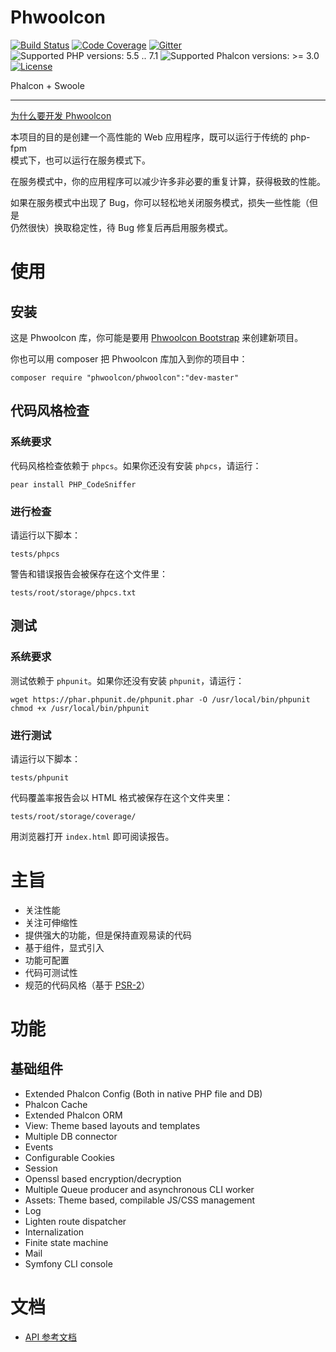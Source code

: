 # Phwoolcon

[![Build Status](https://travis-ci.org/phwoolcon/phwoolcon.svg?branch=master)](https://travis-ci.org/phwoolcon/phwoolcon)
[![Code Coverage](https://codecov.io/gh/phwoolcon/phwoolcon/branch/master/graph/badge.svg)](https://codecov.io/gh/phwoolcon/phwoolcon)
[![Gitter](https://badges.gitter.im/phwoolcon/phwoolcon.svg)](https://gitter.im/phwoolcon/phwoolcon?utm_source=badge&utm_medium=badge&utm_campaign=pr-badge)
![Supported PHP versions: 5.5 .. 7.1](https://img.shields.io/badge/php-5.5%20~%207.1-blue.svg)
![Supported Phalcon versions: >= 3.0](https://img.shields.io/badge/Phalcon-%E2%89%A5%203.0-blue.svg)
[![License](https://img.shields.io/badge/License-Apache%202.0-blue.svg)](https://opensource.org/licenses/Apache-2.0)

Phalcon + Swoole

***
[为什么要开发 Phwoolcon](https://github.com/phwoolcon/phwoolcon/wiki/%E4%B8%BA%E4%BB%80%E4%B9%88%E8%A6%81%E5%BC%80%E5%8F%91-Phwoolcon)

本项目的目的是创建一个高性能的 Web 应用程序，既可以运行于传统的 php-fpm  
模式下，也可以运行在服务模式下。

在服务模式中，你的应用程序可以减少许多非必要的重复计算，获得极致的性能。

如果在服务模式中出现了 Bug，你可以轻松地关闭服务模式，损失一些性能（但是  
仍然很快）换取稳定性，待 Bug 修复后再启用服务模式。

# 使用

## 安装
这是 Phwoolcon 库，你可能是要用 [Phwoolcon Bootstrap](https://github.com/phwoolcon/bootstrap) 来创建新项目。

你也可以用 composer 把 Phwoolcon 库加入到你的项目中：

```
composer require "phwoolcon/phwoolcon":"dev-master"
```

## 代码风格检查

### 系统要求
代码风格检查依赖于 `phpcs`。如果你还没有安装 `phpcs`，请运行：
```
pear install PHP_CodeSniffer
```

### 进行检查
请运行以下脚本：
```
tests/phpcs
```
警告和错误报告会被保存在这个文件里：
```
tests/root/storage/phpcs.txt
```

## 测试

### 系统要求
测试依赖于 `phpunit`。如果你还没有安装 `phpunit`，请运行：
```
wget https://phar.phpunit.de/phpunit.phar -O /usr/local/bin/phpunit
chmod +x /usr/local/bin/phpunit
```

### 进行测试
请运行以下脚本：
```
tests/phpunit
```
代码覆盖率报告会以 HTML 格式被保存在这个文件夹里：
```
tests/root/storage/coverage/
```
用浏览器打开 `index.html` 即可阅读报告。

# 主旨
* 关注性能
* 关注可伸缩性
* 提供强大的功能，但是保持直观易读的代码
* 基于组件，显式引入
* 功能可配置
* 代码可测试性
* 规范的代码风格（基于 [PSR-2](http://www.php-fig.org/psr/psr-2/)）

# 功能

## 基础组件
* Extended Phalcon Config (Both in native PHP file and DB)
* Phalcon Cache
* Extended Phalcon ORM
* View: Theme based layouts and templates
* Multiple DB connector
* Events
* Configurable Cookies
* Session
* Openssl based encryption/decryption
* Multiple Queue producer and asynchronous CLI worker
* Assets: Theme based, compilable JS/CSS management
* Log
* Lighten route dispatcher
* Internalization
* Finite state machine
* Mail
* Symfony CLI console

# 文档
* [API 参考文档](docs/ApiIndex.md)
